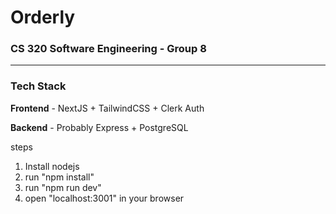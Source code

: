 # Orderly

### CS 320 Software Engineering - Group 8

---

### Tech Stack

**Frontend** - NextJS + TailwindCSS + Clerk Auth

**Backend** - Probably Express + PostgreSQL


steps

1) Install nodejs
2) run "npm install" 
3) run "npm run dev"
4) open "localhost:3001" in your browser
